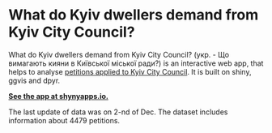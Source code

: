 # What do Kyiv dwellers demand from Kyiv City Council?
What do Kyiv dwellers demand from Kyiv City Council? (укр. - Що вимагають кияни в Київської міської ради?) is an interactive web app, that helps to analyse [petitions applied to Kyiv City Council](https://petition.kievcity.gov.ua/petitions/). It is built on shiny, ggvis and dpyr.

**[See the app at shynyapps.io.](https://btyshkevych.shinyapps.io/pet_plot_sep/)**

The last update of data was on 2-nd of Dec. The dataset includes information about 4479 petitions.
